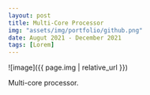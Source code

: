 ```yaml
---
layout: post
title: Multi-Core Processor
img: "assets/img/portfolio/github.png"
date: Augut 2021 - December 2021
tags: [Lorem]
---
```


![image]({{ page.img | relative_url }})

Multi-core processor.

